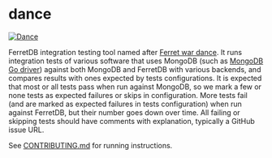 # dance

[![Dance](https://github.com/FerretDB/dance/actions/workflows/dance.yml/badge.svg?branch=main)](https://github.com/FerretDB/dance/actions/workflows/dance.yml)

FerretDB integration testing tool named after [Ferret war dance](https://en.wikipedia.org/wiki/Weasel_war_dance).
It runs integration tests of various software that uses MongoDB
(such as [MongoDB Go driver](https://github.com/mongodb/mongo-go-driver))
against both MongoDB and FerretDB with various backends,
and compares results with ones expected by tests configurations.
It is expected that most or all tests pass when run against MongoDB,
so we mark a few or none tests as expected failures or skips in configuration.
More tests fail (and are marked as expected failures in tests configuration) when run against FerretDB,
but their number goes down over time.
All failing or skipping tests should have comments with explanation, typically a GitHub issue URL.

See [CONTRIBUTING.md](CONTRIBUTING.md) for running instructions.
